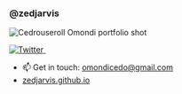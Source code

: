 ### @zedjarvis

![Cedrouseroll Omondi portfolio shot](https://github.com/zedjarvis/zedjarvis.github.io/blob/main/hero.pngraw=true)

<p>
  <a href="https://twitter.com/CedrouseR">
    <img src="https://img.shields.io/twitter/follow/CedrouseR?label=Follow%20%40CedrouseR&style=social" alt="Twitter">
  </a>&ensp;
</p>

- 📫 Get in touch: omondicedo@gmail.com
- [zedjarvis.github.io](https://zedjarvis.github.io)


<!---
zedjarvis/zedjarvis is a ✨ special ✨ repository because its `README.md` (this file) appears on your GitHub profile.
You can click the Preview link to take a look at your changes.
--->
